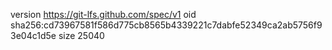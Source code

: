 version https://git-lfs.github.com/spec/v1
oid sha256:cd73967581f586d775cb8565b4339221c7dabfe52349ca2ab5756f93e04c1d5e
size 25040
